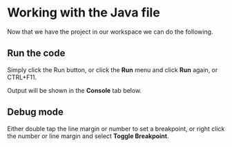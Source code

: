 # Working with the Java file

Now that we have the project in our workspace we can do the following.

## Run the code

Simply click the Run button, or click the **Run** menu and click **Run** again, or CTRL+F11.

Output will be shown in the **Console** tab below.

## Debug mode

Either double tap the line margin or number to set a breakpoint, or right click the number or line margin and select **Toggle Breakpoint**.